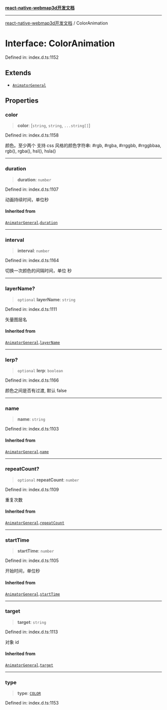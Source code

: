 [**react-native-webmap3d开发文档**](../README.md)

***

[react-native-webmap3d开发文档](../globals.md) / ColorAnimation

# Interface: ColorAnimation

Defined in: index.d.ts:1152

## Extends

- [`AnimatorGeneral`](AnimatorGeneral.md)

## Properties

### color

> **color**: \[`string`, `string`, `...string[]`\]

Defined in: index.d.ts:1158

颜色。至少两个
支持 css 风格的颜色字符串: #rgb, #rgba, #rrggbb, #rrggbbaa, rgb(), rgba(), hsl(), hsla()

***

### duration

> **duration**: `number`

Defined in: index.d.ts:1107

动画持续时间，单位秒

#### Inherited from

[`AnimatorGeneral`](AnimatorGeneral.md).[`duration`](AnimatorGeneral.md#duration)

***

### interval

> **interval**: `number`

Defined in: index.d.ts:1164

切换一次颜色的间隔时间，单位 秒

***

### layerName?

> `optional` **layerName**: `string`

Defined in: index.d.ts:1111

矢量图层名

#### Inherited from

[`AnimatorGeneral`](AnimatorGeneral.md).[`layerName`](AnimatorGeneral.md#layername)

***

### lerp?

> `optional` **lerp**: `boolean`

Defined in: index.d.ts:1166

颜色之间是否有过渡, 默认 false

***

### name

> **name**: `string`

Defined in: index.d.ts:1103

#### Inherited from

[`AnimatorGeneral`](AnimatorGeneral.md).[`name`](AnimatorGeneral.md#name)

***

### repeatCount?

> `optional` **repeatCount**: `number`

Defined in: index.d.ts:1109

重复次数

#### Inherited from

[`AnimatorGeneral`](AnimatorGeneral.md).[`repeatCount`](AnimatorGeneral.md#repeatcount)

***

### startTime

> **startTime**: `number`

Defined in: index.d.ts:1105

开始时间，单位秒

#### Inherited from

[`AnimatorGeneral`](AnimatorGeneral.md).[`startTime`](AnimatorGeneral.md#starttime)

***

### target

> **target**: `string`

Defined in: index.d.ts:1113

对象 id

#### Inherited from

[`AnimatorGeneral`](AnimatorGeneral.md).[`target`](AnimatorGeneral.md#target)

***

### type

> **type**: [`COLOR`](../enumerations/AnimatorType.md#color)

Defined in: index.d.ts:1153
